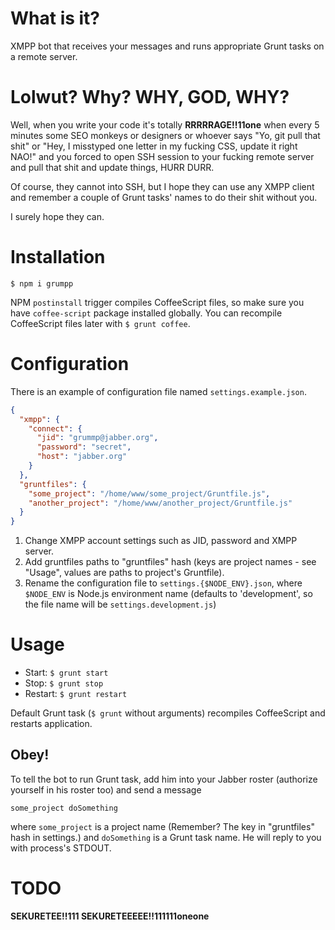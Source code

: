 What is it?
===========

XMPP bot that receives your messages and runs appropriate Grunt tasks on a
remote server.


Lolwut? Why? WHY, GOD, WHY?
===========================

Well, when you write your code it's totally **RRRRRAGE!!11one** when every 5
minutes some SEO monkeys or designers or whoever says "Yo, git pull that shit"
or "Hey, I misstyped one letter in my fucking CSS, update it right NAO!" and you
forced to open SSH session to your fucking remote server and pull that shit and
update things, HURR DURR.

Of course, they cannot into SSH, but I hope they can use any XMPP client and
remember a couple of Grunt tasks' names to do their shit without you.

I surely hope they can.


Installation
============

`$ npm i grumpp`

NPM `postinstall` trigger compiles CoffeeScript files, so make sure you have
`coffee-script` package installed globally. You can recompile CoffeeScript files
later with `$ grunt coffee`.


Configuration
=============

There is an example of configuration file named `settings.example.json`.

```json
{
  "xmpp": {
    "connect": {
      "jid": "grummp@jabber.org",
      "password": "secret",
      "host": "jabber.org"
    }
  },
  "gruntfiles": {
    "some_project": "/home/www/some_project/Gruntfile.js",
    "another_project": "/home/www/another_project/Gruntfile.js"
  }
}
```

1. Change XMPP account settings such as JID, password and XMPP server.
2. Add gruntfiles paths to "gruntfiles" hash (keys are project names - see
"Usage", values are paths to project's Gruntfile).
3. Rename the configuration file to `settings.{$NODE_ENV}.json`, where
`$NODE_ENV` is Node.js environment name (defaults to 'development', so the file
name will be `settings.development.js`)


Usage
=====

* Start: `$ grunt start`
* Stop: `$ grunt stop`
* Restart: `$ grunt restart`

Default Grunt task (`$ grunt` without arguments) recompiles CoffeeScript and
restarts application.


Obey!
-----

To tell the bot to run Grunt task, add him into your Jabber roster (authorize
yourself in his roster too) and send a message

`some_project doSomething`

where `some_project` is a project name (Remember? The key in "gruntfiles" hash
in settings.) and `doSomething` is a Grunt task name. He will reply to you with
process's STDOUT.


TODO
====
**SEKURETEE!!111 SEKURETEEEEE!!111111oneone**
